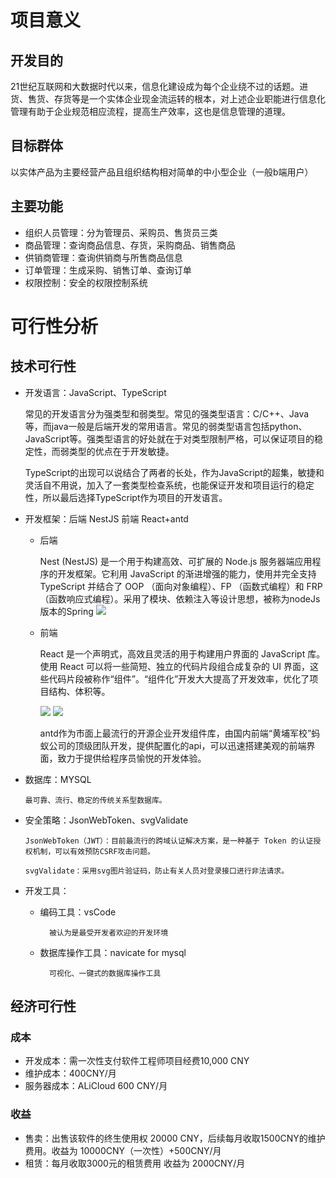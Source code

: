 # 项目意义

## 开发目的
21世纪互联网和大数据时代以来，信息化建设成为每个企业绕不过的话题。进货、售货、存货等是一个实体企业现金流运转的根本，对上述企业职能进行信息化管理有助于企业规范相应流程，提高生产效率，这也是信息管理的道理。

## 目标群体
以实体产品为主要经营产品且组织结构相对简单的中小型企业（一般b端用户）
## 主要功能
  - 组织人员管理：分为管理员、采购员、售货员三类
  - 商品管理：查询商品信息、存货，采购商品、销售商品
  - 供销商管理：查询供销商与所售商品信息
  - 订单管理：生成采购、销售订单、查询订单
  - 权限控制：安全的权限控制系统

# 可行性分析

## 技术可行性
  - 开发语言：JavaScript、TypeScript
  
    常见的开发语言分为强类型和弱类型。常见的强类型语言：C/C++、Java等，而java一般是后端开发的常用语言。常见的弱类型语言包括python、JavaScript等。强类型语言的好处就在于对类型限制严格，可以保证项目的稳定性，而弱类型的优点在于开发敏捷。
    
    TypeScript的出现可以说结合了两者的长处，作为JavaScript的超集，敏捷和灵活自不用说，加入了一套类型检查系统，也能保证开发和项目运行的稳定性，所以最后选择TypeScript作为项目的开发语言。

  - 开发框架：后端 NestJS 前端 React+antd
    - 后端
      
      Nest (NestJS) 是一个用于构建高效、可扩展的 Node.js 服务器端应用程序的开发框架。它利用 JavaScript 的渐进增强的能力，使用并完全支持 TypeScript 并结合了 OOP （面向对象编程）、FP （函数式编程）和 FRP （函数响应式编程）。采用了模块、依赖注入等设计思想，被称为nodeJs版本的Spring
      <img src="https://www.nestjs.com.cn/img/nest-big-logo.png" />

    - 前端

      React 是一个声明式，高效且灵活的用于构建用户界面的 JavaScript 库。使用 React 可以将一些简短、独立的代码片段组合成复杂的 UI 界面，这些代码片段被称作“组件”。“组件化”开发大大提高了开发效率，优化了项目结构、体积等。

      <img src="https://img-blog.csdnimg.cn/20200911160753102.png?x-oss-process=image/resize,m_fixed,h_224,w_224"/>
      <img src="https://gw.alipayobjects.com/zos/rmsportal/KDpgvguMpGfqaHPjicRK.svg" />

      antd作为市面上最流行的开源企业开发组件库，由国内前端“黄埔军校”蚂蚁公司的顶级团队开发，提供配置化的api，可以迅速搭建美观的前端界面，致力于提供给程序员愉悦的开发体验。


  - 数据库：MYSQL

        最可靠、流行、稳定的传统关系型数据库。

  - 安全策略：JsonWebToken、svgValidate

        JsonWebToken（JWT）：目前最流行的跨域认证解决方案，是一种基于 Token 的认证授权机制，可以有效预防CSRF攻击问题。

        svgValidate：采用svg图片验证码，防止有关人员对登录接口进行非法请求。

  - 开发工具：
    - 编码工具：vsCode

            被认为是最受开发者欢迎的开发环境

    - 数据库操作工具：navicate for mysql

            可视化、一键式的数据库操作工具
## 经济可行性
### 成本
  - 开发成本：需一次性支付软件工程师项目经费10,000 CNY 
  - 维护成本：400CNY/月
  - 服务器成本：ALiCloud 600 CNY/月
### 收益
  - 售卖：出售该软件的终生使用权 20000 CNY，后续每月收取1500CNY的维护费用。收益为 10000CNY（一次性）+500CNY/月
  - 租赁：每月收取3000元的租赁费用 收益为 2000CNY/月